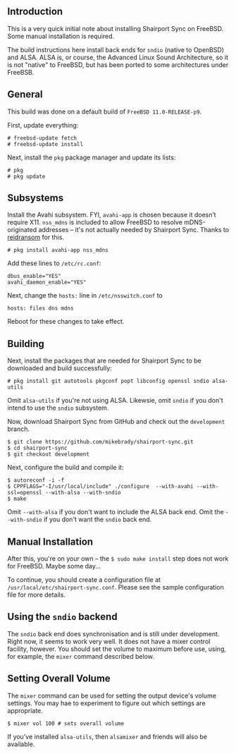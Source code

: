 Introduction
----
This is a very quick initial note about installing Shairport Sync on FreeBSD. Some manual installation is required.

The build instructions here install back ends for `sndio` (native to OpenBSD) and ALSA. ALSA is, or course, the Advanced Linux Sound Architecture, so it is not "native" to FreeBSD, but has been ported to some architectures under FreeBSB.

General
----
This build was done on a default build of `FreeBSD 11.0-RELEASE-p9`.

First, update everything:
```
# freebsd-update fetch
# freebsd-update install
```
Next, install the `pkg` package manager and update its lists:

```
# pkg
# pkg update
```

Subsystems
----
Install the Avahi subsystem. FYI, `avahi-app` is chosen because it doesn’t require X11. `nss_mdns` is included to allow FreeBSD to resolve mDNS-originated addresses – it's not actually needed by Shairport Sync. Thanks to [reidransom](https://gist.github.com/reidransom/6033227) for this.

```
# pkg install avahi-app nss_mdns
```
Add these lines to `/etc/rc.conf`:
```
dbus_enable="YES"
avahi_daemon_enable="YES"
```
Next, change the `hosts:` line in `/etc/nsswitch.conf` to
```
hosts: files dns mdns
```
Reboot for these changes to take effect.

Building
----

Next, install the packages that are needed for Shairport Sync to be downloaded and build successfully:
```
# pkg install git autotools pkgconf popt libconfig openssl sndio alsa-utils
```
Omit `alsa-utils` if you're not using ALSA. Likewsie, omit `sndio` if you don't intend to use the `sndio` subsystem.

Now, download Shairport Sync from GitHub and check out the `development` branch.
```
$ git clone https://github.com/mikebrady/shairport-sync.git
$ cd shairport-sync
$ git checkout development
```
Next, configure the build and compile it:

```
$ autoreconf -i -f
$ CPPFLAGS="-I/usr/local/include" ./configure  --with-avahi --with-ssl=openssl --with-alsa --with-sndio
$ make
```
Omit `--with-alsa` if you don't want to include the ALSA back end. Omit the `--with-sndio` if you don't want the `sndio` back end.

Manual Installation
----
After this, you're on your own – the `$ sudo make install` step does not work for FreeBSD. Maybe some day...

To continue, you should create a configuration file at `/usr/local/etc/shairport-sync.conf`. Please see the sample configuration file for more details.

Using the `sndio` backend
----

The `sndio` back end does synchronisation and is still under development. Right now, it seems to work very well. It does not have a mixer control facility, however. You should set the volume to maximum before use, using, for example, the `mixer` command described below.

Setting Overall  Volume
----
The `mixer` command can be used for setting the output device's volume settings. You may hae to experiment to figure out which settings are appropriate.

```
$ mixer vol 100 # sets overall volume
```
If you've installed `alsa-utils`, then `alsamixer` and friends will also be available.
